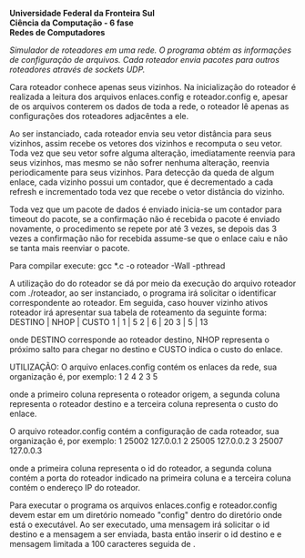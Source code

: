 <b>Universidade Federal da Fronteira Sul</b><br>
<b>Ciência da Computação - 6 fase</b><br>
<b>Redes de Computadores</b><br>

<i>Simulador de roteadores em uma rede. O programa obtém as informações de configuração de arquivos. Cada roteador
envia pacotes para outros roteadores através de sockets UDP.</i>

Cara roteador conhece apenas seus vizinhos. Na inicialização do roteador é realizada a leitura dos arquivos enlaces.config
e roteador.config e, apesar de os arquivos conterem os dados de toda a rede, o roteador lê apenas as configurações dos
roteadores adjacêntes a ele.

Ao ser instanciado, cada roteador envia seu vetor distância para seus vizinhos, assim recebe os vetores dos vizinhos e recomputa
o seu vetor. Toda vez que seu vetor sofre alguma alteração, imediatamente reenvia para seus vizinhos, mas mesmo se não sofrer nenhuma
alteração, reenvia periodicamente para seus vizinhos. Para detecção da queda de algum enlace, cada vizinho possui um contador, que é
decrementado a cada refresh e incrementado toda vez que recebe o vetor distância do vizinho.

Toda vez que um pacote de dados é enviado inicia-se um contador para timeout do pacote, se a confirmação não é recebida
o pacote é enviado novamente, o procedimento se repete por até 3 vezes, se depois das 3 vezes a confirmação não
for recebida assume-se que o enlace caiu e não se tanta mais reenviar o pacote.

Para compilar execute: gcc *.c -o roteador -Wall -pthread

A utilização do do roteador se dá por meio da execução do arquivo roteador com ./roteador, ao ser instanciado, o programa irá
solicitar o identificar correspondente ao roteador. Em seguida, caso houver vizinho ativos roteador irá apresentar sua tabela de
roteamento da seguinte forma:
DESTINO | NHOP | CUSTO
   1    |  1   |  5
   2    |  6   |  20
   3    |  5   |  13

onde DESTINO corresponde ao roteador destino, NHOP representa o próximo salto para chegar no destino e CUSTO indica o custo
do enlace.

UTILIZAÇÃO:
O arquivo enlaces.config contém os enlaces da rede, sua organização é, por exemplo:
1 2 4
2 3 5

onde a primeiro coluna representa o roteador origem, a segunda coluna representa o roteador destino e a terceira
coluna representa o custo do enlace.

O arquivo roteador.config contém a configuração de cada roteador, sua organização é, por exemplo:
1 25002 127.0.0.1
2 25005 127.0.0.2
3 25007 127.0.0.3

onde a primeira coluna representa o id do roteador, a segunda coluna contém a porta do roteador indicado na primeira
coluna e a terceira coluna contém o endereço IP do roteador.

Para executar o programa os arquivos enlaces.config e roteador.config devem estar em um diretório nomeado "config"
dentro do diretório onde está o executável. Ao ser executado, uma mensagem irá solicitar o id destino e a mensagem
a ser enviada, basta então inserir o id destino e e mensagem limitada a 100 caracteres seguida de <enter>.
